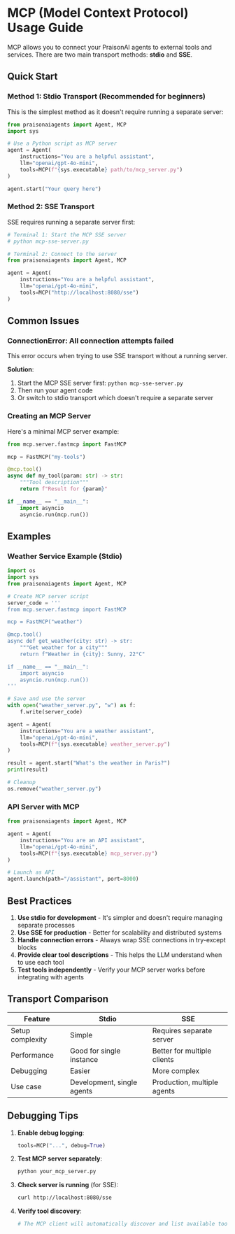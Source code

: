 # MCP (Model Context Protocol) Usage Guide

MCP allows you to connect your PraisonAI agents to external tools and services. There are two main transport methods: **stdio** and **SSE**.

## Quick Start

### Method 1: Stdio Transport (Recommended for beginners)

This is the simplest method as it doesn't require running a separate server:

```python
from praisonaiagents import Agent, MCP
import sys

# Use a Python script as MCP server
agent = Agent(
    instructions="You are a helpful assistant",
    llm="openai/gpt-4o-mini",
    tools=MCP(f"{sys.executable} path/to/mcp_server.py")
)

agent.start("Your query here")
```

### Method 2: SSE Transport

SSE requires running a separate server first:

```python
# Terminal 1: Start the MCP SSE server
# python mcp-sse-server.py

# Terminal 2: Connect to the server
from praisonaiagents import Agent, MCP

agent = Agent(
    instructions="You are a helpful assistant",
    llm="openai/gpt-4o-mini",
    tools=MCP("http://localhost:8080/sse")
)
```

## Common Issues

### ConnectionError: All connection attempts failed

This error occurs when trying to use SSE transport without a running server.

**Solution**: 
1. Start the MCP SSE server first: `python mcp-sse-server.py`
2. Then run your agent code
3. Or switch to stdio transport which doesn't require a separate server

### Creating an MCP Server

Here's a minimal MCP server example:

```python
from mcp.server.fastmcp import FastMCP

mcp = FastMCP("my-tools")

@mcp.tool()
async def my_tool(param: str) -> str:
    """Tool description"""
    return f"Result for {param}"

if __name__ == "__main__":
    import asyncio
    asyncio.run(mcp.run())
```

## Examples

### Weather Service Example (Stdio)

```python
import os
import sys
from praisonaiagents import Agent, MCP

# Create MCP server script
server_code = '''
from mcp.server.fastmcp import FastMCP

mcp = FastMCP("weather")

@mcp.tool()
async def get_weather(city: str) -> str:
    """Get weather for a city"""
    return f"Weather in {city}: Sunny, 22°C"

if __name__ == "__main__":
    import asyncio
    asyncio.run(mcp.run())
'''

# Save and use the server
with open("weather_server.py", "w") as f:
    f.write(server_code)

agent = Agent(
    instructions="You are a weather assistant",
    llm="openai/gpt-4o-mini",
    tools=MCP(f"{sys.executable} weather_server.py")
)

result = agent.start("What's the weather in Paris?")
print(result)

# Cleanup
os.remove("weather_server.py")
```

### API Server with MCP

```python
from praisonaiagents import Agent, MCP

agent = Agent(
    instructions="You are an API assistant",
    llm="openai/gpt-4o-mini",
    tools=MCP(f"{sys.executable} mcp_server.py")
)

# Launch as API
agent.launch(path="/assistant", port=8000)
```

## Best Practices

1. **Use stdio for development** - It's simpler and doesn't require managing separate processes
2. **Use SSE for production** - Better for scalability and distributed systems
3. **Handle connection errors** - Always wrap SSE connections in try-except blocks
4. **Provide clear tool descriptions** - This helps the LLM understand when to use each tool
5. **Test tools independently** - Verify your MCP server works before integrating with agents

## Transport Comparison

| Feature | Stdio | SSE |
|---------|-------|-----|
| Setup complexity | Simple | Requires separate server |
| Performance | Good for single instance | Better for multiple clients |
| Debugging | Easier | More complex |
| Use case | Development, single agents | Production, multiple agents |

## Debugging Tips

1. **Enable debug logging**:
   ```python
   tools=MCP("...", debug=True)
   ```

2. **Test MCP server separately**:
   ```bash
   python your_mcp_server.py
   ```

3. **Check server is running** (for SSE):
   ```bash
   curl http://localhost:8080/sse
   ```

4. **Verify tool discovery**:
   ```python
   # The MCP client will automatically discover and list available tools
   ```